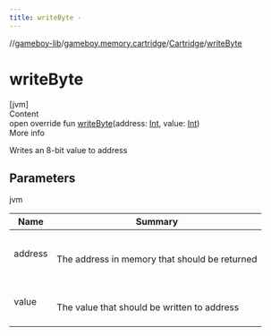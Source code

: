 ```yaml
---
title: writeByte -
---
```

//[gameboy-lib](../../index.md)/[gameboy.memory.cartridge](../index.md)/[Cartridge](index.md)/[writeByte](write-byte.md)



# writeByte  
[jvm]  
Content  
open override fun [writeByte](write-byte.md)(address: [Int](https://kotlinlang.org/api/latest/jvm/stdlib/kotlin/-int/index.html), value: [Int](https://kotlinlang.org/api/latest/jvm/stdlib/kotlin/-int/index.html))  
More info  


Writes an 8-bit value to address



## Parameters  
  
jvm  
  
|  Name|  Summary| 
|---|---|
| <a name="gameboy.memory.cartridge/Cartridge/writeByte/#kotlin.Int#kotlin.Int/PointingToDeclaration/"></a>address| <a name="gameboy.memory.cartridge/Cartridge/writeByte/#kotlin.Int#kotlin.Int/PointingToDeclaration/"></a><br><br>The address in memory that should be returned<br><br>
| <a name="gameboy.memory.cartridge/Cartridge/writeByte/#kotlin.Int#kotlin.Int/PointingToDeclaration/"></a>value| <a name="gameboy.memory.cartridge/Cartridge/writeByte/#kotlin.Int#kotlin.Int/PointingToDeclaration/"></a><br><br>The value that should be written to address<br><br>
  
  




